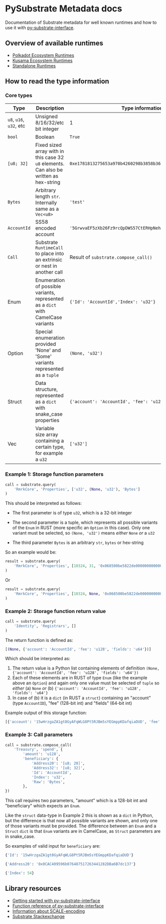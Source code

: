 # PySubstrate Metadata docs

Documentation of Substrate metadata for well known runtimes and how to use it with [py-substrate-interface](https://github.com/polkascan/py-substrate-interface).

## Overview of available runtimes

* [Polkadot Ecosystem Runtimes](polkadot-runtimes.md)
* [Kusama Ecosystem Runtimes](kusama-runtimes.md)
* [Standalone Runtimes](standalone-runtimes.md)

## How to read the type information

### Core types

| Type                    | Description                                                                             | Type information example                                             |
|-------------------------|-----------------------------------------------------------------------------------------|----------------------------------------------------------------------|
| `u8`, `u16`, `u32`, etc | Unsigned 8/16/32/etc bit integer                                                        | 1                                                                    |
| `bool`                  | Boolean                                                                                 | `True`                                                               |
| `[u8; 32]`              | Fixed sized array with in this case 32 `u8` elements. Can also be written as hex-string | `0xe1781813275653a970b4260298b3858b36d38e072256dad674f7c786a0cae236` |
| `Bytes`                 | Arbitrary length `str`. Internally same as a `Vec<u8>`                                  | `'test'`                                                             |
| `AccountId`             | SS58 encoded account                                                                    | `'5GrwvaEF5zXb26Fz9rcQpDWS57CtERHpNehXCPcNoHGKutQY'`                     |
| `Call`                  | Substrate `RuntimeCall` to place into an extrinsic or nest in another call              | Result of `substrate.compose_call()`                                 |
| Enum                    | Enumeration of possible variants, represented as a `dict` with CamelCase variants       | `{'Id': 'AccountId','Index': 'u32'}`                                 |
| Option                  | Special enumeration provided 'None' and 'Some' variants represented as a `tuple`        | `(None, 'u32')`                                                      |
| Struct                  | Data structure, represented as a `dict` with snake_case properties                      | `{'account': 'AccountId', 'fee': 'u128', 'fields': 'u64'}`           |
| Vec                     | Variable size array containing a certain type, for example a `u32`                      | `['u32']`                                                            |


### Example 1: Storage function parameters

```python
call = substrate.query(
    'RmrkCore', 'Properties', ['u32', (None, 'u32'), 'Bytes']
)
```
This should be interpreted as follows:

* The first parameter is of type `u32`, which is a 32-bit integer

* The second parameter is a tuple, which represents all possible variants of the `Enum` in RUST (more specific an `Option` in this case). Only one variant must be selected, so `(None, 'u32')` means _either_ `None` _or_ a `u32`

* The third parameter `Bytes` is an arbitrary `str`, `bytes` or hex-string

So an example would be:

```python
result = substrate.query(
    'RmrkCore', 'Properties', [10324, 31, '0x068500be5822de000000000000000000']
)
```

Or 

```python
result = substrate.query(
    'RmrkCore', 'Properties', [10324, None, '0x068500be5822de000000000000000000']
)
```

### Example 2: Storage function return value 

```python
call = substrate.query(
    'Identity', 'Registrars', []
)
```
The return function is defined as: 
```python
[(None, {'account': 'AccountId', 'fee': 'u128', 'fields': 'u64'})]
```

Which should be interpreted as:

1. The return value is a Python list containing elements of definition `(None, {'account': 'AccountId', 'fee': 'u128', 'fields': 'u64'})`
2. Each of these elements are in RUST of type `Enum` (like the example above an `Option`) and again only one value must be selected of `tuple` so _either_ (a) `None` _or_  (b) `{'account': 'AccountId', 'fee': 'u128', 'fields': 'u64'}`  
3. In case of (b) it is a `dict` (in RUST a `struct`) containing an "account" (type `AccountID`), "fee" (128-bit int) and "fields" (64-bit int) 

Example output of this storage function:

```python
[{'account': '15wHrzgaZA1gt8GyAFqWLG8Pt5RJBm5sYEGmppKDafqiaDUD', 'fee': 121321321, 'fields': 1231}, None, {'account': '1297caNVrdbg9tQew1kJSHJuMQr93Z4vcD1offK6AzgV4KSE', 'fee': 0, 'fields': 0}]
```

### Example 3: Call parameters

```python
call = substrate.compose_call(
    'Treasury', 'spend', {
        'amount': 'u128',
        'beneficiary': {
            'Address20': '[u8; 20]',
            'Address32': '[u8; 32]',
            'Id': 'AccountId',
            'Index': 'u32',
            'Raw': 'Bytes',
        },
})
```
This call requires two parameters, "amount" which is a 128-bit int and "beneficiary" which expects an `Enum`.

Like the `struct` data-type in Example 2 this is shown as a `dict` in Python, but the difference is that now all 
possible variants are shown, and only one of those variants must be provided. The difference between an `Enum` and a 
`Struct` `dict` is that `Enum` variants are in CamelCase, as 
`Struct` parameters are in snake_case.  

So examples of valid input for `beneficiary` are:
```python
{'Id': '15wHrzgaZA1gt8GyAFqWLG8Pt5RJBm5sYEGmppKDafqiaDUD'}

{'Address20': '0x0CAC409596b076487517263441282DBa6B7dc137'}

{'Index': 54}
``` 

## Library resources 

* [Getting started with py-substrate-interface](https://polkascan.github.io/py-substrate-interface/getting-started/installation/)
* [Function reference of py-substrate-interface](https://polkascan.github.io/py-substrate-interface/reference/base/)
* [Information about SCALE-encoding](https://polkascan.github.io/py-scale-codec/)
* [Substrate Stackexchange](https://substrate.stackexchange.com/questions/tagged/python)

